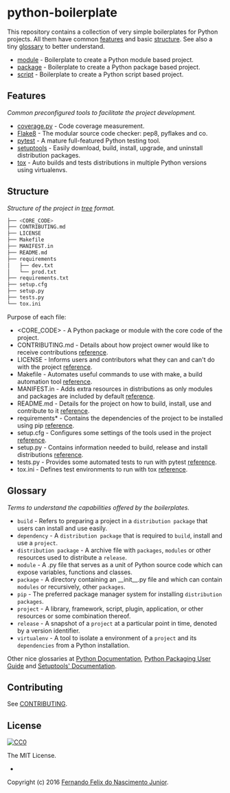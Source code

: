 # python-boilerplate

This repository contains a collection of very simple boilerplates for Python projects. All them have common [features](#features) and basic [structure](structure). See also a tiny [glossary](glossary) to better understand.

* [module](https://github.com/fernandojunior/python-boilerplate-module) - Boilerplate to create a Python module based project.
* [package](https://github.com/fernandojunior/python-boilerplate-package) - Boilerplate to create a Python package based project.
* [script](https://github.com/fernandojunior/python-boilerplate-script) - Boilerplate to create a Python script based project.

## Features
*Common preconfigured tools to facilitate the project development.*

* [coverage.py](https://coverage.readthedocs.org/) - Code coverage measurement.
* [Flake8](https://flake8.readthedocs.org/) - The modular source code checker: pep8, pyflakes and co.
* [pytest](http://pytest.org/) - A mature full-featured Python testing tool.
* [setuptools](https://pythonhosted.org/setuptools/setuptools.html) - Easily download, build, install, upgrade, and uninstall distribution packages.
* [tox](https://tox.readthedocs.org/) - Auto builds and tests distributions in multiple Python versions using virtualenvs.

## Structure
*Structure of the project in [tree](http://stackoverflow.com/questions/3455625/linux-command-to-print-directory-structure-in-the-form-of-a-tree) format.*

```sh
├── <CORE_CODE>
├── CONTRIBUTING.md
├── LICENSE
├── Makefile
├── MANIFEST.in
├── README.md
├── requirements
│   ├── dev.txt
│   └── prod.txt
├── requirements.txt
├── setup.cfg
├── setup.py
├── tests.py
└── tox.ini
```

Purpose of each file:

* \<CORE_CODE\> - A Python package or module with the core code of the project.
* CONTRIBUTING.md - Details about how project owner would like to receive contributions [reference](https://guides.github.com/activities/contributing-to-open-source/).
* LICENSE - Informs users and contributors what they can and can't do with the project [reference](https://guides.github.com/activities/contributing-to-open-source/).
* Makefile - Automates useful commands to use with make, a build automation tool [reference](https://en.wikipedia.org/wiki/Makefile).
* MANIFEST.in - Adds extra resources in distributions as only modules and packages are included by default [reference](https://pythonhosted.org/setuptools/setuptools.html).
* README.md - Details for the project on how to build, install, use and contribute to it [reference](https://guides.github.com/activities/contributing-to-open-source/).
* requirements* - Contains the dependencies of the project to be installed using pip [reference](https://pip.readthedocs.org/en/stable/user_guide/#requirements-files).
* setup.cfg - Configures some settings of the tools used in the project [reference](https://docs.python.org/3/distutils/configfile.html).
* setup.py - Contains information needed to build, release and install distributions [reference](https://pythonhosted.org/setuptools/setuptools.html).
* tests.py - Provides some automated tests to run with pytest [reference](http://pytest.org/).
* tox.ini - Defines test environments to run with tox [reference](https://tox.readthedocs.org/en/latest/).

## Glossary
*Terms to understand the capabilities offered by the boilerplates.*

* `build` - Refers to preparing a project in a `distribution package` that users can install and use easily.
* `dependency` - A `distribution package` that is required to `build`, install and use a `project`.
* `distribution package` - A archive file with `packages`, `modules` or other resources used to distribute a `release`.
* `module` - A .py file that serves as a unit of Python source code which can expose variables, functions and classes.
* `package` - A directory containing an \_\_init\_\_.py file and which can contain `modules` or recursively, other `packages`.
* `pip` - The preferred package manager system for installing `distribution packages`.
* `project` - A library, framework, script, plugin, application, or other resources or some combination thereof.
* `release` - A snapshot of a `project` at a particular point in time, denoted by a version identifier.
* `virtualenv` - A tool to isolate a environment of a `project` and its `dependencies` from a Python installation.

Other nice glossaries at [Python Documentation](https://docs.python.org/3/glossary.html), [Python Packaging User Guide](https://python-packaging-user-guide.readthedocs.org/en/latest/glossary/) and [Setuptools' Documentation](http://pythonhosted.org/setuptools/pkg_resources.html).

## Contributing

See [CONTRIBUTING](/CONTRIBUTING.md).

## License

[![CC0](https://i.creativecommons.org/l/by-nc-sa/4.0/88x31.png)](https://creativecommons.org/licenses/by-nc-sa/4.0/)

The MIT License.

-

Copyright (c) 2016 [Fernando Felix do Nascimento Junior](https://github.com/fernandojunior/).
